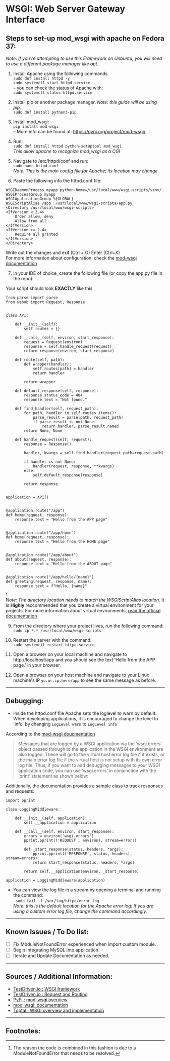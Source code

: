# WSGI: Web Server Gateway Interface


## Steps to set-up mod_wsgi with apache on Fedora 37:  ## 
*Note: If you're attempting to use this Framework on Unbuntu, you will need to use a different package manager like apt.*  
1. Install Apache using the following commands  
``` sudo dnf install httpd -y ```  
``` sudo systemctl start httpd.service ```  
– you can check the status of Apache with:     
``` sudo systemctl status httpd.service ```  

2. Install pip or another package manager. *Note: this guide will be using pip.*  
```sudo dnf install python3-pip```  

3. Install mod_wsgi:  
``` pip install mod-wsgi ```  
– More info can be found at: https://pypi.org/project/mod-wsgi/  

4. Run:  
```sudo dnf install httpd python-setuptool mod_wsgi```    
*This allow apache to recognize mod_wsgi as a CGI*  

5. Navigate to /etc/httpd/conf and run:  
```sudo nano httpd.conf```  
*Note: This is the main config file for Apache; its location may change*


6. Paste the following into the httpd.conf file:  

```
WSGIDaemonProcess myapp python-home=/usr/local/www/wsgi-scripts/venv/
WSGIProcessGroup myapp
WSGIApplicationGroup %{GLOBAL}
WSGIScriptAlias /app  /usr/local/www/wsgi-scripts/app.py
<Directory /usr/local/www/wsgi-scripts>
<IfVersion < 2.4>
	Order allow, deny
	Allow from all
</IfVersion>
<IfVersion >= 2.4>
	Require all granted
</IfVersion>
</Directory>
```  

Write out the changes and exit (Ctrl + O) Enter (Ctrl+X)  
For more information about configuration, check the [mod-wsgi documentation](https://modwsgi.readthedocs.io/en/master/user-guides/quick-configuration-guide.html)  

7.  In your IDE of choice, create the following file (or copy the app.py file in the repo):    

Your script should look **EXACTLY** like this.   

```
from parse import parse
from webob import Request, Response


class API:

    def __init__(self):
        self.routes = {}

    def __call__(self, environ, start_response):
        request = Request(environ)
        response = self.handle_request(request)
        return response(environ, start_response)

    def route(self, path):
        def wrapper(handler):
            self.routes[path] = handler
            return handler

        return wrapper

    def default_response(self, response):
        response.status_code = 404
        response.text = "Not found."

    def find_handler(self, request_path):
        for path, handler in self.routes.items():
            parse_result = parse(path, request_path)
            if parse_result is not None:
                return handler, parse_result.named
        return None, None

    def handle_request(self, request):
        response = Response()

        handler, kwargs = self.find_handler(request_path=request.path)

        if handler is not None:
            handler(request, response, **kwargs)
        else:
            self.default_response(response)

        return response


application = API()


@application.route("/app")
def home(request, response):
    response.text = "Hello from the APP page"


@application.route("/app/home")
def home(request, response):
    response.text = "Hello from the HOME page"


@application.route("/app/about")
def about(request, response):
    response.text = "Hello from the ABOUT page"


@application.route("/app/hello/{name}")
def greeting(request, response, name):
    response.text = f"Hello, {name}"
```  
[^1]  
*Note: The directory location needs to match the WSGIScriptAlias location.*
It is **Highly** reccommended that you create a virtual environment for your projects. For more information about virtual environments, [read the official documentation](https://docs.python.org/3/library/venv.html)  

9. From the directory where your project lives, run the following command:
```sudo cp *.* /usr/local/www/wsgi-scripts```  

10. Restart the server with the command:  
```sudo systemctl restart httpd.service```  

11. Open a browser on your local machine and navigate to http://localhost/app and you should see the text 'Hello from the APP page.' in your browser. 
12. Open a browser on your host machine and navigate to your Linux machine's IP ```yo.ur.ip.here/app``` to see the same message as before. 

---
## Debugging: ##  
- Inside the httpd.conf file Apache sets the loglevel to warn by default. When developing applications, it is encouraged to change the level to 'info' by changing ```LogLevel warn``` to ```LogLevel info```  

According to the [mod-wsgi doucmentation](https://modwsgi.readthedocs.io/en/master/user-guides/quick-configuration-guide.html)  
>Messages that are logged by a WSGI application via the ‘wsgi.errors’ object passed through to the application in the WSGI environment are also logged. These will go to the virtual host error log file if it exists, or the main error log file if the virtual host is not setup with its own error log file. Thus, if you want to add debugging messages to your WSGI application code, you can use ‘wsgi.errors’ in conjunction with the ‘print’ statement as shown below:  

Additionally, the documentation provides a sample class to track responses and requests:  
```
import pprint

class LoggingMiddleware:

    def __init__(self, application):
        self.__application = application

    def __call__(self, environ, start_response):
        errors = environ['wsgi.errors']
        pprint.pprint(('REQUEST', environ), stream=errors)

        def _start_response(status, headers, *args):
            pprint.pprint(('RESPONSE', status, headers), stream=errors)
            return start_response(status, headers, *args)

        return self.__application(environ, _start_response)

application = LoggingMiddleware(application)
```  
- You can view the log file in a stream by opening a terminal and running the command:  
``` sudo tail -f /var/log/httpd/error_log```  
*Note: this is the default location for the Apache error log; If you are using a custom error log file, change the command accordingly.*  
---
## Known Issues / To Do list: ##

- [ ] Fix ModuleNotFoundError experienced when import custom module.  
- [ ] Begin Integrating MySQL into application.  
- [ ] Iterate and Update Documentation as needed.   

---
## Sources / Additional Information: ##
- [TestDriven.io : WSGI framework](https://testdriven.io/courses/python-web-framework/wsgi/)  
- [TestDriven.io : Request and Routing](https://testdriven.io/courses/python-web-framework/requests-routing/)  
- [PyPi : mod-wsgi overview](https://pypi.org/project/mod-wsgi/)
- [mod_wsgi: documentation](https://modwsgi.readthedocs.io/en/master/)  
- [Toptal : WSGI overview and implementation](https://www.toptal.com/python/pythons-wsgi-server-application-interface)  

---  
## Footnotes: ##  
[^1]: The reason the code is combined in this fashion is due to a ModuleNotFoundError that needs to be resolved.
